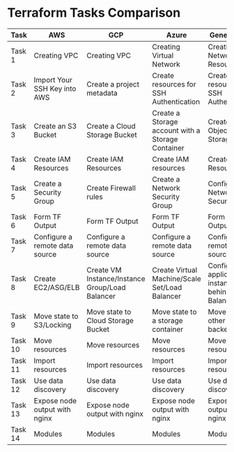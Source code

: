 # Terraform Tasks Comparison


|Task|AWS|GCP|Azure|General Task|
|-------|-------|-------|-------|-------|
|Task 1|Creating VPC|Creating VPC|Creating Virtual Network|Creating Network Resources|
|Task 2|Import Your SSH Key into AWS|Create a project metadata|Create resources for SSH Authentication|Create resources for SSH Authentication|
|Task 3|Create an S3 Bucket|Create a Cloud Storage Bucket|Create a Storage account with a Storage Container|Create an Object Storage|
|Task 4|Create IAM Resources|Create IAM Resources|Create IAM resources|Create IAM Resources|
|Task 5|Create a Security Group|Create Firewall rules|Create a Network Security Group|Configure Network Security|
|Task 6|Form TF Output|Form TF Output|Form TF Output|Form TF Output|
|Task 7|Configure a remote data source|Configure a remote data source|Configure a remote data source|Configure a remote data source|
|Task 8|Create EC2/ASG/ELB|Create VM Instance/Instance Group/Load Balancer|Create Virtual Machine/Scale Set/Load Balancer|Configure application instances behind Load Balancer|
|Task 9|Move state to S3/Locking|Move state to Cloud Storage Bucket|Move state to a storage container|Move state to other backends|
|Task 10|Move resources|Move resources|Move resources|Move resources|
|Task 11|Import resources|Import resources|Import resources|Import resources|
|Task 12|Use data discovery|Use data discovery|Use data discovery|Use data discovery|
|Task 13|Expose node output with nginx|Expose node output with nginx|Expose node output with nginx|Expose node output with nginx|
|Task 14|Modules|Modules|Modules|Modules|
